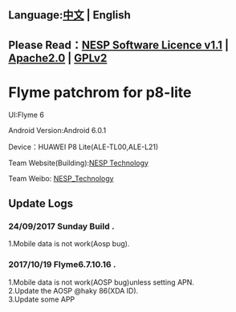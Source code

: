 ## Language:[中文](./README.md) | English 

## Please Read：[NESP Software Licence v1.1](./NESL.md) | [Apache2.0](./Apache.md) | [GPLv2](./GPL.md)  

# Flyme patchrom for p8-lite  

UI:Flyme 6  

Android Version:Android 6.0.1  

Device：HUAWEI P8 Lite(ALE-TL00,ALE-L21)  

Team Website(Building):[NESP Technology](http://nesp.1g7.net)  

Team Weibo: [NESP_Technology](http://weibo.com/NESPtechnology)  

## Update Logs
### 24/09/2017 Sunday Build . 

1.Mobile data is not work(Aosp bug).   

### 2017/10/19 Flyme6.7.10.16 . 

1.Mobile data is not work(AOSP bug)unless setting APN.   
2.Update the AOSP @haky 86(XDA ID).   
3.Update some APP  
